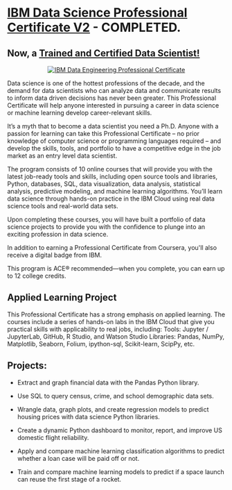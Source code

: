 # [IBM Data Science Professional Certificate V2](https://www.coursera.org/verify/professional-cert/3F62TM7PSHP2) - COMPLETED. 
## Now, a [Trained and Certified Data Scientist!](https://www.coursera.org/verify/professional-cert/3F62TM7PSHP2)

<p style="text-align:center">
    <a href="https://www.coursera.org/verify/professional-cert/3F62TM7PSHP2" target="_blank">
    <img src="https://github.com/erwinpasia/IBM-Data-Science-Professional-Certificate-V2/blob/main/images/IDS_PC.png" alt="IBM Data Engineering Professional Certificate"  />
    </a>
</p>

Data science is one of the hottest professions of the decade, and the demand for data scientists who can analyze data and communicate results to inform data driven decisions has never been greater. This Professional Certificate will help anyone interested in pursuing a career in data science or machine learning develop career-relevant skills.

It’s a myth that to become a data scientist you need a Ph.D. Anyone with a passion for learning can take this Professional Certificate – no prior knowledge of computer science or programming languages required – and develop the skills, tools, and portfolio to have a competitive edge in the job market as an entry level data scientist.

The program consists of 10 online courses that will provide you with the latest job-ready tools and skills, including open source tools and libraries, Python, databases, SQL, data visualization, data analysis, statistical analysis, predictive modeling, and machine learning algorithms. You’ll learn data science through hands-on practice in the IBM Cloud using real data science tools and real-world data sets.

Upon completing these courses, you will have built a portfolio of data science projects to provide you with the confidence to plunge into an exciting profession in data science.

In addition to earning a Professional Certificate from Coursera, you'll also receive a digital badge from IBM.

This program is ACE® recommended—when you complete, you can earn up to 12 college credits.  

## Applied Learning Project
This Professional Certificate has a strong emphasis on applied learning. The courses include a series of hands-on labs in the IBM Cloud that give you practical skills with applicability to real jobs, including:
Tools: Jupyter / JupyterLab, GitHub, R Studio, and Watson Studio
Libraries: Pandas, NumPy, Matplotlib, Seaborn, Folium, ipython-sql, Scikit-learn, ScipPy, etc.

## Projects:

- Extract and graph financial data with the Pandas Python library.

- Use SQL to query census, crime, and school demographic data sets.

- Wrangle data, graph plots, and create regression models to predict housing prices with data science Python libraries.

- Create a dynamic Python dashboard to monitor, report, and improve US domestic flight reliability.

- Apply and compare machine learning classification algorithms to predict whether a loan case will be paid off or not.

- Train and compare machine learning models to predict if a space launch can reuse the first stage of a rocket.
